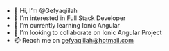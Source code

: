 - 👋 Hi, I’m @Gefyaqiilah
- 👀 I’m interested in Full Stack Developer
- 🌱 I’m currently learning Ionic Angular
- 💞️ I’m looking to collaborate on Ionic Angular Project
- 📫 Reach me on gefyaqiilah@hotmail.com

<!---
Gefyaqiilah/Gefyaqiilah is a ✨ special ✨ repository because its `README.md` (this file) appears on your GitHub profile.
You can click the Preview link to take a look at your changes.
--->
